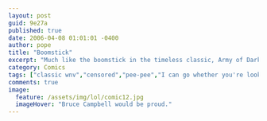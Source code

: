 ```yaml
---
layout: post
guid: 9e27a
published: true
date: 2006-04-08 01:01:01 -0400
author: pope
title: "Boomstick"
excerpt: "Much like the boomstick in the timeless classic, Army of Darkness, this shotgun also holds far more ammo than others of its type. If you know what I\'m sayin\'."
category: Comics
tags: ["classic wnv","censored","pee-pee","I can go whether you're looking or not","penis lol","boomstick"]
comments: true 
image:
  feature: /assets/img/lol/comic12.jpg
  imageHover: "Bruce Campbell would be proud."
---
```


